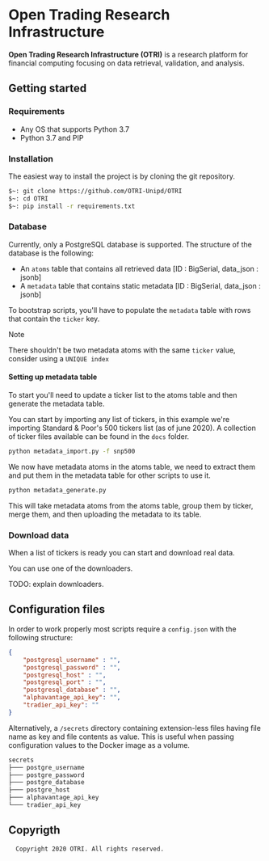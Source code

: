 # Open Trading Research Infrastructure

**Open Trading Research Infrastructure (OTRI)** is a research platform for financial computing focusing on data retrieval, validation, and analysis.

## Getting started

### Requirements

- Any OS that supports Python 3.7
- Python 3.7 and PIP

### Installation

The easiest way to install the project is by cloning the git repository.

```bash
$~: git clone https://github.com/OTRI-Unipd/OTRI
$~: cd OTRI
$~: pip install -r requirements.txt
```

### Database

Currently, only a PostgreSQL database is supported.
The structure of the database is the following:

- An `atoms` table that contains all retrieved data [ID : BigSerial, data_json : jsonb]
- A `metadata` table that contains static metadata [ID : BigSerial, data_json : jsonb]

To bootstrap scripts, you'll have to populate the `metadata` table with rows that contain the `ticker` key.
> [!NOTE]
> There shouldn't be two metadata atoms with the same `ticker` value, consider using a `UNIQUE index`

#### Setting up metadata table

To start you'll need to update a ticker list to the atoms table and then generate the metadata table.

You can start by importing any list of tickers, in this example we're importing Standard & Poor's 500 tickers list (as of june 2020).
A collection of ticker files available can be found in the `docs` folder.

```bash
python metadata_import.py -f snp500
```

We now have metadata atoms in the atoms table, we need to extract them and put them in the metadata table for other scripts to use it.

```bash
python metadata_generate.py
```

This will take metadata atoms from the atoms table, group them by ticker, merge them, and then uploading the metadata to its table.

### Download data

When a list of tickers is ready you can start and download real data.

You can use one of the downloaders.

TODO: explain downloaders.

## Configuration files

In order to work properly most scripts require a `config.json` with the following structure:

```JSON
{
    "postgresql_username" : "",
    "postgresql_password" : "",
    "postgresql_host" : "",
    "postgresql_port" : "",
    "postgresql_database" : "",
    "alphavantage_api_key": "",
    "tradier_api_key": ""
}
```

Alternatively, a `/secrets` directory containing extension-less files having file name as key and file contents as value. This is useful when passing configuration values to the Docker image as a volume.

```bash
secrets
├─── postgre_username
├─── postgre_password
├─── postgre_database
├─── postgre_host
├─── alphavantage_api_key
└─── tradier_api_key
```

## Copyrigth

```txt
  Copyright 2020 OTRI. All rights reserved.
```

